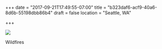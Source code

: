 +++
date = "2017-09-21T17:49:55-07:00"
title = "b323daf6-acf9-40a6-8d6b-55198dbb86b4"
draft = false
location = "Seattle, WA"

+++

![](https://d17enza3bfujl8.cloudfront.net/DSCF8447.jpg)

Wildfires
